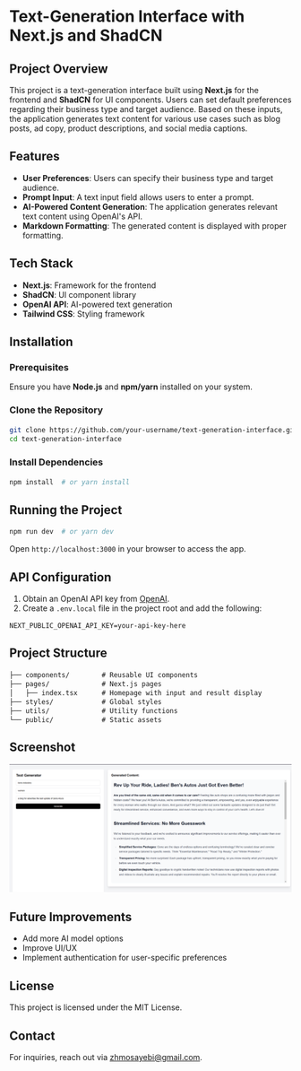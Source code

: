 # Text-Generation Interface with Next.js and ShadCN

## Project Overview
This project is a text-generation interface built using **Next.js** for the frontend and **ShadCN** for UI components. Users can set default preferences regarding their business type and target audience. Based on these inputs, the application generates text content for various use cases such as blog posts, ad copy, product descriptions, and social media captions.

## Features
- **User Preferences**: Users can specify their business type and target audience.
- **Prompt Input**: A text input field allows users to enter a prompt.
- **AI-Powered Content Generation**: The application generates relevant text content using OpenAI's API.
- **Markdown Formatting**: The generated content is displayed with proper formatting.

## Tech Stack
- **Next.js**: Framework for the frontend
- **ShadCN**: UI component library
- **OpenAI API**: AI-powered text generation
- **Tailwind CSS**: Styling framework

## Installation
### Prerequisites
Ensure you have **Node.js** and **npm/yarn** installed on your system.

### Clone the Repository
```sh
git clone https://github.com/your-username/text-generation-interface.git
cd text-generation-interface
```

### Install Dependencies
```sh
npm install  # or yarn install
```

## Running the Project
```sh
npm run dev  # or yarn dev
```
Open `http://localhost:3000` in your browser to access the app.

## API Configuration
1. Obtain an OpenAI API key from [OpenAI](https://openai.com/).
2. Create a `.env.local` file in the project root and add the following:
```env
NEXT_PUBLIC_OPENAI_API_KEY=your-api-key-here
```

## Project Structure
```
├── components/        # Reusable UI components
├── pages/             # Next.js pages
│   ├── index.tsx      # Homepage with input and result display
├── styles/            # Global styles
├── utils/             # Utility functions
└── public/            # Static assets
```

## Screenshot

![Screenshot](./public/image/home.png)



## Future Improvements
- Add more AI model options
- Improve UI/UX
- Implement authentication for user-specific preferences

## License
This project is licensed under the MIT License.

## Contact
For inquiries, reach out via [zhmosayebi@gmail.com](mailto:zhmosayebi@gmail.com).

